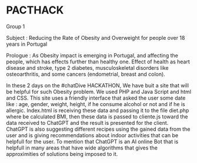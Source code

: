 # PACTHACK

Group 1 

Subject : Reducing the Rate of Obesity and Overweight for people over 18 years in Portugal 

Prologue :
 As Obesity impact is emerging in Portugal, and affecting the people, which has effects further than healthy one.
Effect of health as heart disease and stroke, type 2 diabetes, musculoskeletal disorders like osteoarthritis, and some cancers (endometrial, breast and colon).

In these 2 days on the #chatDive HACKATHON, We have buit a site that will be helpful for such Obesity problem. 
We used PHP and Java Script and html and CSS.
This site uses a friendly interface that asked the user some date like : age, gender, weight, height, if he consume alcohol or not and if he is allergic.
Index.html is receiving these data and passing it to the file diet.php where be calculated BMI, then these data is passed to cliente.js toward the data received to ChatGPT and the result is presented for the client. 
ChatGPT is also suggesting different recipes using the gained data from the user and is giving recommendations about indoor activities that can be helpfull for the user.
To mention that ChatGPT is an AI online Bot that is helpfull in many areas that have wide algorithms that gives the approximities of solutions being imposed to it.
